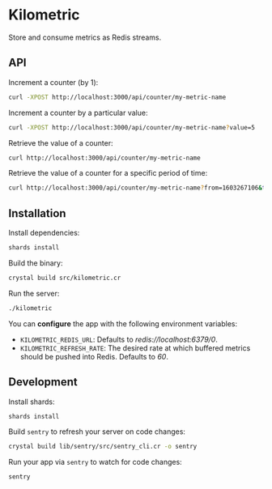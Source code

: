 # Kilometric

Store and consume metrics as Redis streams.

## API

Increment a counter (by 1):

```sh
curl -XPOST http://localhost:3000/api/counter/my-metric-name
```

Increment a counter by a particular value:

```sh
curl -XPOST http://localhost:3000/api/counter/my-metric-name?value=5
```

Retrieve the value of a counter:

```sh
curl http://localhost:3000/api/counter/my-metric-name
```

Retrieve the value of a counter for a specific period of time:

```sh
curl http://localhost:3000/api/counter/my-metric-name?from=1603267106&to=1603268201
```

## Installation

Install dependencies:

```sh
shards install
```

Build the binary:

```sh
crystal build src/kilometric.cr
```

Run the server:

```sh
./kilometric
```

You can **configure** the app with the following environment variables:

- `KILOMETRIC_REDIS_URL`: Defaults to *redis://localhost:6379/0*.
- `KILOMETRIC_REFRESH_RATE`: The desired rate at which buffered metrics should be pushed into Redis. Defaults to *60*.

## Development

Install shards:

```sh
shards install
```

Build `sentry` to refresh your server on code changes:

```sh
crystal build lib/sentry/src/sentry_cli.cr -o sentry
```

Run your app via `sentry` to watch for code changes:

```sh
sentry
```
